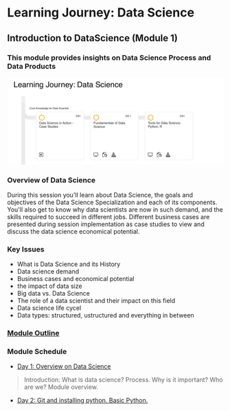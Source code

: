 # Learning Journey: Data Science
## Introduction to DataScience (Module 1)
### This module provides insights on Data Science Process and Data Products
![data exploration](https://github.com/Abdel-Razzak/DataScience/blob/master/images/M2.jpeg)

### Overview of Data Science 
During this session you'll learn about Data Science, the goals and objectives of the Data Science Specialization and each of its components. 
You'll also get to know why data scientists are now in such demand, and the skills required to succeed in different jobs. 
Different business cases are presented during session implementation as case studies to view and discuss the data science economical potential.
### Key Issues
  * What is Data Science and its History
  * Data science demand
  * Business cases and economical potential
  * the impact of data size
  * Big data vs. Data Science
  * The role of a data scientist and their impact on this field
  * Data science life cycel
  * Data types: structured, ustructured and everything in between

### [Module Outline]()
### Module Schedule
* [Day 1: Overview on Data Science](https://github.com/Abdel-Razzak/DataScience/tree/master/Day%201)
> Introduction: What is data science? Process. Why is it important? Who are we? Module overview.
* [Day 2: Git and installing python. Basic Python.](https://github.com/Abdel-Razzak/DataScience/tree/master/Day%202)
